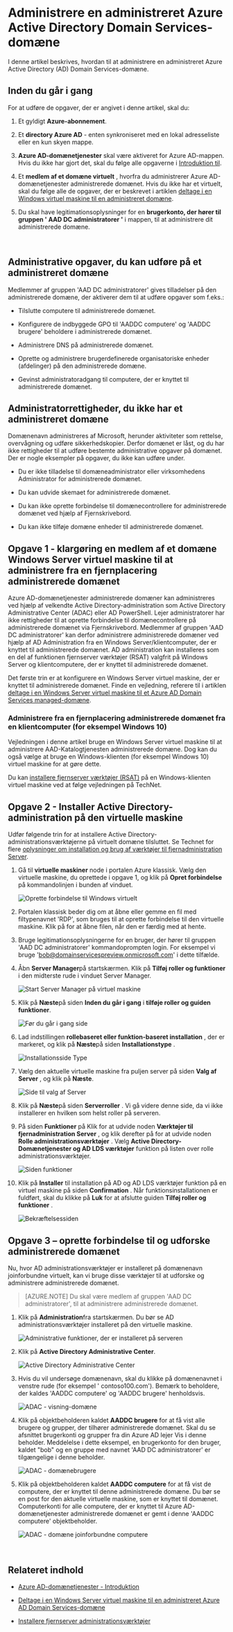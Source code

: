 <properties
    pageTitle="Azure Active Directory Domain Services: Administrere en administreret domæne | Microsoft Azure"
    description="Administrere Azure Active Directory Domain Services administrerede domæner"
    services="active-directory-ds"
    documentationCenter=""
    authors="mahesh-unnikrishnan"
    manager="stevenpo"
    editor="curtand"/>

<tags
    ms.service="active-directory-ds"
    ms.workload="identity"
    ms.tgt_pltfrm="na"
    ms.devlang="na"
    ms.topic="article"
    ms.date="10/02/2016"
    ms.author="maheshu"/>

# <a name="administer-an-azure-active-directory-domain-services-managed-domain"></a>Administrere en administreret Azure Active Directory Domain Services-domæne
I denne artikel beskrives, hvordan til at administrere en administreret Azure Active Directory (AD) Domain Services-domæne.


## <a name="before-you-begin"></a>Inden du går i gang
For at udføre de opgaver, der er angivet i denne artikel, skal du:

1. Et gyldigt **Azure-abonnement**.

2. Et **directory Azure AD** - enten synkroniseret med en lokal adresseliste eller en kun skyen mappe.

3. **Azure AD-domænetjenester** skal være aktiveret for Azure AD-mappen. Hvis du ikke har gjort det, skal du følge alle opgaverne i [Introduktion til](./active-directory-ds-getting-started.md).

4. Et **medlem af et domæne virtuelt** , hvorfra du administrerer Azure AD-domænetjenester administrerede domænet. Hvis du ikke har et virtuelt, skal du følge alle de opgaver, der er beskrevet i artiklen [deltage i en Windows virtuel maskine til en administreret domæne](./active-directory-ds-admin-guide-join-windows-vm.md).

5. Du skal have legitimationsoplysninger for en **brugerkonto, der hører til gruppen ' AAD DC administratorer '** i mappen, til at administrere dit administrerede domæne.

<br>


## <a name="administrative-tasks-you-can-perform-on-a-managed-domain"></a>Administrative opgaver, du kan udføre på et administreret domæne
Medlemmer af gruppen 'AAD DC administratorer' gives tilladelser på den administrerede domæne, der aktiverer dem til at udføre opgaver som f.eks.:

- Tilslutte computere til administrerede domænet.

- Konfigurere de indbyggede GPO til 'AADDC computere' og 'AADDC brugere' beholdere i administrerede domænet.

- Administrere DNS på administrerede domænet.

- Oprette og administrere brugerdefinerede organisatoriske enheder (afdelinger) på den administrerede domæne.

- Gevinst administratoradgang til computere, der er knyttet til administrerede domænet.


## <a name="administrative-privileges-you-do-not-have-on-a-managed-domain"></a>Administratorrettigheder, du ikke har et administreret domæne
Domænenavn administreres af Microsoft, herunder aktiviteter som rettelse, overvågning og udføre sikkerhedskopier. Derfor domænet er låst, og du har ikke rettigheder til at udføre bestemte administrative opgaver på domænet. Der er nogle eksempler på opgaver, du ikke kan udføre under.

- Du er ikke tilladelse til domæneadministrator eller virksomhedens Administrator for administrerede domænet.

- Du kan udvide skemaet for administrerede domænet.

- Du kan ikke oprette forbindelse til domænecontrollere for administrerede domænet ved hjælp af Fjernskrivebord.

- Du kan ikke tilføje domæne enheder til administrerede domænet.


## <a name="task-1---provision-a-domain-joined-windows-server-virtual-machine-to-remotely-administer-the-managed-domain"></a>Opgave 1 - klargøring en medlem af et domæne Windows Server virtuel maskine til at administrere fra en fjernplacering administrerede domænet
Azure AD-domænetjenester administrerede domæner kan administreres ved hjælp af velkendte Active Directory-administration som Active Directory Administrative Center (ADAC) eller AD PowerShell. Lejer administratorer har ikke rettigheder til at oprette forbindelse til domænecontrollere på administrerede domænet via Fjernskrivebord. Medlemmer af gruppen 'AAD DC administratorer' kan derfor administrere administrerede domæner ved hjælp af AD Administration fra en Windows Server/klientcomputer, der er knyttet til administrerede domænet. AD administration kan installeres som en del af funktionen fjernserver værktøjer (RSAT) valgfrit på Windows Server og klientcomputere, der er knyttet til administrerede domænet.

Det første trin er at konfigurere en Windows Server virtuel maskine, der er knyttet til administrerede domænet. Finde en vejledning, referere til i artiklen [deltage i en Windows Server virtuel maskine til et Azure AD Domain Services managed-domæne](active-directory-ds-admin-guide-join-windows-vm.md).

### <a name="remotely-administer-the-managed-domain-from-a-client-computer-for-example-windows-10"></a>Administrere fra en fjernplacering administrerede domænet fra en klientcomputer (for eksempel Windows 10)
Vejledningen i denne artikel bruge en Windows Server virtuel maskine til at administrere AAD-Katalogtjenesten administrerede domæne. Dog kan du også vælge at bruge en Windows-klienten (for eksempel Windows 10) virtuel maskine for at gøre dette.

Du kan [installere fjernserver værktøjer (RSAT)](http://social.technet.microsoft.com/wiki/contents/articles/2202.remote-server-administration-tools-rsat-for-windows-client-and-windows-server-dsforum2wiki.aspx) på en Windows-klienten virtuel maskine ved at følge vejledningen på TechNet.


## <a name="task-2---install-active-directory-administration-tools-on-the-virtual-machine"></a>Opgave 2 - Installer Active Directory-administration på den virtuelle maskine
Udfør følgende trin for at installere Active Directory-administrationsværktøjerne på virtuelt domæne tilsluttet. Se Technet for flere [oplysninger om installation og brug af værktøjer til fjernadministration Server](https://technet.microsoft.com/library/hh831501.aspx).

1. Gå til **virtuelle maskiner** node i portalen Azure klassisk. Vælg den virtuelle maskine, du oprettede i opgave 1, og klik på **Opret forbindelse** på kommandolinjen i bunden af vinduet.

    ![Oprette forbindelse til Windows virtuelt](./media/active-directory-domain-services-admin-guide/connect-windows-vm.png)

2. Portalen klassisk beder dig om at åbne eller gemme en fil med filtypenavnet 'RDP', som bruges til at oprette forbindelse til den virtuelle maskine. Klik på for at åbne filen, når den er færdig med at hente.

3. Bruge legitimationsoplysningerne for en bruger, der hører til gruppen 'AAD DC administratorer' kommandoprompten login. For eksempel vi bruge 'bob@domainservicespreview.onmicrosoft.com' i dette tilfælde.

4. Åbn **Server Manager**på startskærmen. Klik på **Tilføj roller og funktioner** i den midterste rude i vinduet Server Manager.

    ![Start Server Manager på virtuel maskine](./media/active-directory-domain-services-admin-guide/install-rsat-server-manager.png)

5. Klik på **Næste**på siden **Inden du går i gang** i **tilføje roller og guiden funktioner**.

    ![Før du går i gang side](./media/active-directory-domain-services-admin-guide/install-rsat-server-manager-add-roles-begin.png)

6. Lad indstillingen **rollebaseret eller funktion-baseret installation** , der er markeret, og klik på **Næste**på siden **Installationstype** .

    ![Installationsside Type](./media/active-directory-domain-services-admin-guide/install-rsat-server-manager-add-roles-type.png)

7. Vælg den aktuelle virtuelle maskine fra puljen server på siden **Valg af Server** , og klik på **Næste**.

    ![Side til valg af Server](./media/active-directory-domain-services-admin-guide/install-rsat-server-manager-add-roles-server.png)

8. Klik på **Næste**på siden **Serverroller** . Vi gå videre denne side, da vi ikke installerer en hvilken som helst roller på serveren.

9. På siden **Funktioner** på Klik for at udvide noden **Værktøjer til fjernadministration Server** , og klik derefter på for at udvide noden **Rolle administrationsværktøjer** . Vælg **Active Directory-Domænetjenester og AD LDS værktøjer** funktion på listen over rolle administrationsværktøjer.

    ![Siden funktioner](./media/active-directory-domain-services-admin-guide/install-rsat-server-manager-add-roles-ad-tools.png)

10. Klik på **Installer** til installation på AD og AD LDS værktøjer funktion på en virtuel maskine på siden **Confirmation** . Når funktionsinstallationen er fuldført, skal du klikke på **Luk** for at afslutte guiden **Tilføj roller og funktioner** .

    ![Bekræftelsessiden](./media/active-directory-domain-services-admin-guide/install-rsat-server-manager-add-roles-confirmation.png)


## <a name="task-3---connect-to-and-explore-the-managed-domain"></a>Opgave 3 – oprette forbindelse til og udforske administrerede domænet
Nu, hvor AD administrationsværktøjer er installeret på domænenavn joinforbundne virtuelt, kan vi bruge disse værktøjer til at udforske og administrere administrerede domænet.

> [AZURE.NOTE] Du skal være medlem af gruppen 'AAD DC administratorer', til at administrere administrerede domænet.

1. Klik på **Administration**fra startskærmen. Du bør se AD administrationsværktøjer installeret på den virtuelle maskine.

    ![Administrative funktioner, der er installeret på serveren](./media/active-directory-domain-services-admin-guide/install-rsat-admin-tools-installed.png)

2. Klik på **Active Directory Administrative Center**.

    ![Active Directory Administrative Center](./media/active-directory-domain-services-admin-guide/adac-overview.png)

3. Hvis du vil undersøge domænenavn, skal du klikke på domænenavnet i venstre rude (for eksempel ' contoso100.com'). Bemærk to beholdere, der kaldes 'AADDC computere' og 'AADDC brugere' henholdsvis.

    ![ADAC - visning-domæne](./media/active-directory-domain-services-admin-guide/adac-domain-view.png)

4. Klik på objektbeholderen kaldet **AADDC brugere** for at få vist alle brugere og grupper, der tilhører administrerede domænet. Skal du se afsnittet brugerkonti og grupper fra din Azure AD lejer Vis i denne beholder. Meddelelse i dette eksempel, en brugerkonto for den bruger, kaldet "bob" og en gruppe med navnet 'AAD DC administratorer' er tilgængelige i denne beholder.

    ![ADAC - domænebrugere](./media/active-directory-domain-services-admin-guide/adac-aaddc-users.png)

5. Klik på objektbeholderen kaldet **AADDC computere** for at få vist de computere, der er knyttet til denne administrerede domæne. Du bør se en post for den aktuelle virtuelle maskine, som er knyttet til domænet. Computerkonti for alle computere, der er knyttet til Azure AD-domænetjenester administrerede domænet er gemt i denne 'AADDC computere' objektbeholder.

    ![ADAC - domæne joinforbundne computere](./media/active-directory-domain-services-admin-guide/adac-aaddc-computers.png)

<br>

## <a name="related-content"></a>Relateret indhold

- [Azure AD-domænetjenester - Introduktion](./active-directory-ds-getting-started.md)

- [Deltage i en Windows Server virtuel maskine til en administreret Azure AD Domain Services-domæne](active-directory-ds-admin-guide-join-windows-vm.md)

- [Installere fjernserver administrationsværktøjer](https://technet.microsoft.com/library/hh831501.aspx)
